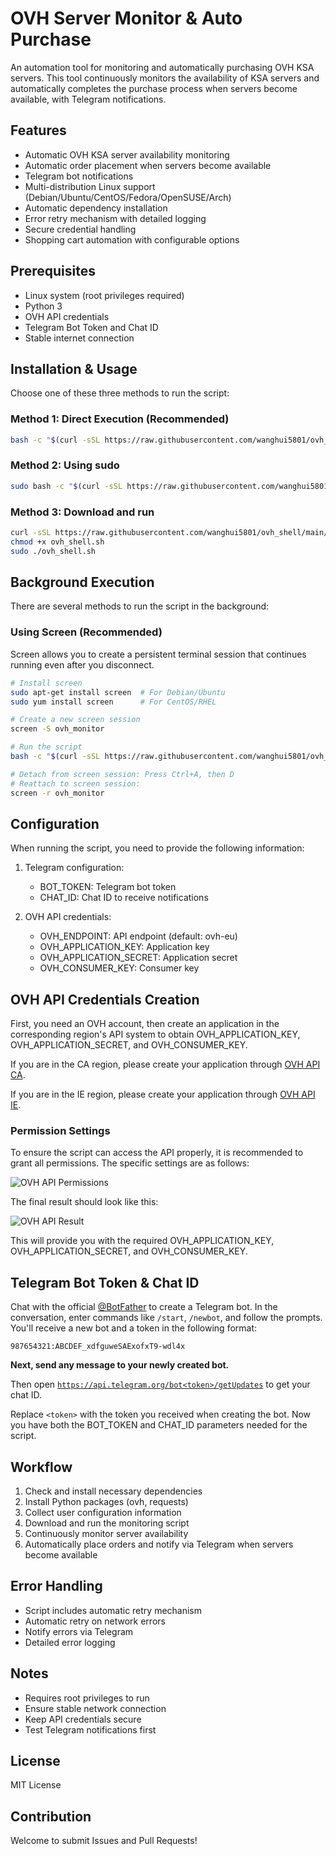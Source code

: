 # OVH Server Monitor & Auto Purchase

An automation tool for monitoring and automatically purchasing OVH KSA servers. This tool continuously monitors the availability of KSA servers and automatically completes the purchase process when servers become available, with Telegram notifications.

## Features

- Automatic OVH KSA server availability monitoring
- Automatic order placement when servers become available
- Telegram bot notifications
- Multi-distribution Linux support (Debian/Ubuntu/CentOS/Fedora/OpenSUSE/Arch)
- Automatic dependency installation
- Error retry mechanism with detailed logging
- Secure credential handling
- Shopping cart automation with configurable options

## Prerequisites

- Linux system (root privileges required)
- Python 3
- OVH API credentials
- Telegram Bot Token and Chat ID
- Stable internet connection

## Installation & Usage

Choose one of these three methods to run the script:

### Method 1: Direct Execution (Recommended)


```bash
bash -c "$(curl -sSL https://raw.githubusercontent.com/wanghui5801/ovh_shell/main/ovh_shell.sh)"
```

### Method 2: Using sudo


```bash
sudo bash -c "$(curl -sSL https://raw.githubusercontent.com/wanghui5801/ovh_shell/main/ovh_shell.sh)"
```

### Method 3: Download and run
```bash
curl -sSL https://raw.githubusercontent.com/wanghui5801/ovh_shell/main/ovh_shell.sh -o ovh_shell.sh
chmod +x ovh_shell.sh
sudo ./ovh_shell.sh
```

## Background Execution

There are several methods to run the script in the background:

### Using Screen (Recommended)

Screen allows you to create a persistent terminal session that continues running even after you disconnect.

```bash
# Install screen
sudo apt-get install screen  # For Debian/Ubuntu
sudo yum install screen      # For CentOS/RHEL

# Create a new screen session
screen -S ovh_monitor

# Run the script
bash -c "$(curl -sSL https://raw.githubusercontent.com/wanghui5801/ovh_shell/main/ovh_shell.sh)"

# Detach from screen session: Press Ctrl+A, then D
# Reattach to screen session:
screen -r ovh_monitor
```

## Configuration

When running the script, you need to provide the following information:

1. Telegram configuration:
   - BOT_TOKEN: Telegram bot token
   - CHAT_ID: Chat ID to receive notifications

2. OVH API credentials:
   - OVH_ENDPOINT: API endpoint (default: ovh-eu)
   - OVH_APPLICATION_KEY: Application key
   - OVH_APPLICATION_SECRET: Application secret
   - OVH_CONSUMER_KEY: Consumer key

## OVH API Credentials Creation

First, you need an OVH account, then create an application in the corresponding region's API system to obtain OVH_APPLICATION_KEY, OVH_APPLICATION_SECRET, and OVH_CONSUMER_KEY.

If you are in the CA region, please create your application through [OVH API CA](https://ca.ovh.com/auth/api/createToken).

If you are in the IE region, please create your application through [OVH API IE](https://eu.ovh.com/auth/api/createToken).

### Permission Settings

To ensure the script can access the API properly, it is recommended to grant all permissions. The specific settings are as follows:

![OVH API Permissions](figure/right.png)

The final result should look like this:

![OVH API Result](figure/result.png)

This will provide you with the required OVH_APPLICATION_KEY, OVH_APPLICATION_SECRET, and OVH_CONSUMER_KEY.

## Telegram Bot Token & Chat ID

Chat with the official [@BotFather](https://t.me/BotFather) to create a Telegram bot. In the conversation, enter commands like `/start`, `/newbot`, and follow the prompts. You'll receive a new bot and a token in the following format:

```
987654321:ABCDEF_xdfguweSAExofxT9-wdl4x
```

**Next, send any message to your newly created bot.**

Then open [`https://api.telegram.org/bot<token>/getUpdates`](https://api.telegram.org/bot<token>/getUpdates) to get your chat ID.

Replace `<token>` with the token you received when creating the bot. Now you have both the BOT_TOKEN and CHAT_ID parameters needed for the script.

## Workflow

1. Check and install necessary dependencies
2. Install Python packages (ovh, requests)
3. Collect user configuration information
4. Download and run the monitoring script
5. Continuously monitor server availability
6. Automatically place orders and notify via Telegram when servers become available

## Error Handling

- Script includes automatic retry mechanism
- Automatic retry on network errors
- Notify errors via Telegram
- Detailed error logging

## Notes

- Requires root privileges to run
- Ensure stable network connection
- Keep API credentials secure
- Test Telegram notifications first

## License

MIT License

## Contribution

Welcome to submit Issues and Pull Requests!

